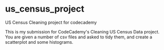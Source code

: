 # us_census_project
US Census Cleaning project for codecademy

This is my submission for CodeCademy's Cleaning US Census Data project. You are given a number of csv files and asked to tidy them, and create a scatterplot and some histograms.
